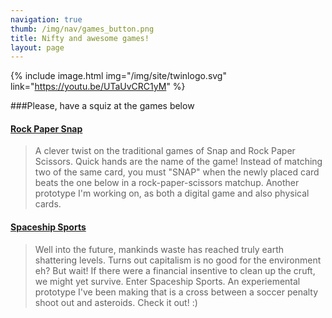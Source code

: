 ```yaml
---
navigation: true
thumb: /img/nav/games_button.png
title: Nifty and awesome games!
layout: page
---
```


{% include image.html img="/img/site/twinlogo.svg" link="https://youtu.be/UTaUvCRC1yM" %}

###Please, have a squiz at the games below


#### [Rock Paper Snap](/games/rps)

> A clever twist on the traditional games of Snap and Rock Paper Scissors. Quick hands are the name of the game! Instead of matching two of the same card, you must "SNAP" when the newly placed card beats the one below in a rock-paper-scissors matchup. Another prototype I'm working on, as both a digital game and also physical cards.


#### [Spaceship Sports](/games/sss)

> Well into the future, mankinds waste has reached truly earth shattering levels. Turns out capitalism is no good for the environment eh? But wait! If there were a financial insentive to clean up the cruft, we might yet survive. Enter Spaceship Sports. An experiemental prototype I've been making that is a cross between a soccer penalty shoot out and asteroids. Check it out! :)